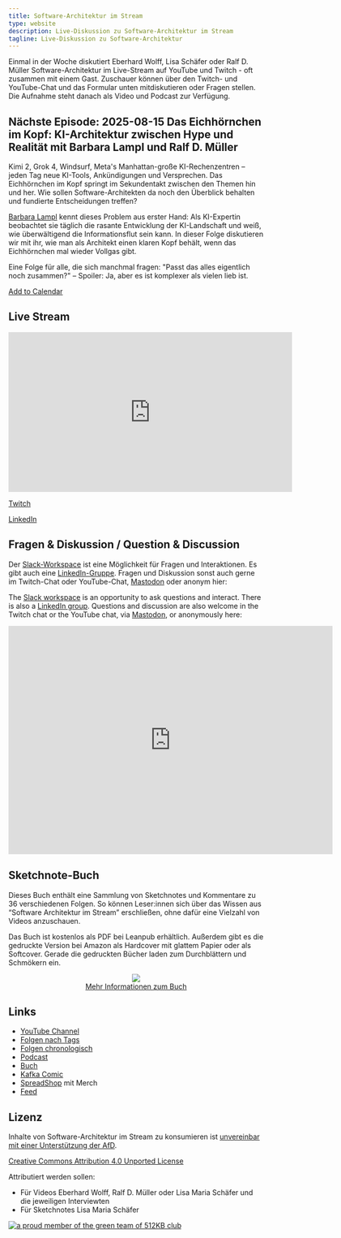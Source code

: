 ```yaml
---
title: Software-Architektur im Stream
type: website
description: Live-Diskussion zu Software-Architektur im Stream
tagline: Live-Diskussion zu Software-Architektur
---
```


Einmal in der Woche diskutiert Eberhard Wolff, Lisa Schäfer oder Ralf
D. Müller
Software-Architektur im
Live-Stream auf YouTube und Twitch - oft zusammen mit einem
Gast. Zuschauer können über den Twitch- und YouTube-Chat und
das Formular unten mitdiskutieren oder Fragen
stellen. 
Die Aufnahme steht danach als Video und Podcast zur Verfügung.

## Nächste Episode: 2025-08-15 Das Eichhörnchen im Kopf: KI-Architektur zwischen Hype und Realität mit Barbara Lampl und Ralf D. Müller

Kimi 2, Grok 4, Windsurf, Meta's Manhattan-große KI-Rechenzentren – jeden Tag neue KI-Tools, Ankündigungen und Versprechen. Das Eichhörnchen im Kopf springt im Sekundentakt zwischen den Themen hin und her. Wie sollen Software-Architekten da noch den Überblick behalten und fundierte Entscheidungen treffen?

[Barbara Lampl](https://www.linkedin.com/in/barbaralampl/) kennt dieses Problem aus erster Hand: Als KI-Expertin beobachtet sie täglich die rasante Entwicklung der KI-Landschaft und weiß, wie überwältigend die Informationsflut sein kann. In dieser Folge diskutieren wir mit ihr, wie man als Architekt einen klaren Kopf behält, wenn das Eichhörnchen mal wieder Vollgas gibt.

Eine Folge für alle, die sich manchmal fragen: "Passt das alles eigentlich noch zusammen?" – Spoiler: Ja, aber es ist komplexer als vielen lieb ist.

<!-- https://claude.ai/public/artifacts/e3c372ae-47cd-4706-9316-61aafb0be64a -->

[Add to Calendar](stream.ics)

## Live Stream

<center>
<div class="embed-container"> <iframe width="560" height="315"
 	src="https://www.youtube-nocookie.com/embed/ryhj9GRvyZM"
 	frameborder="0" allow="accelerometer; autoplay; clipboard-write;
 	encrypted-media; gyroscope; picture-in-picture fullscreen"
 	></iframe>
</div>
</center>

[Twitch](https://www.twitch.tv/ebrwolff)

[LinkedIn](https://www.linkedin.com/events/eichh-rnchenimkopf-kizwischenhy7359100570722295808/)

## Fragen & Diskussion  / Question & Discussion

Der [Slack-Workspace](https://join.slack.com/t/softwarearchi-z7a7941/shared_invite/zt-1tulnbk2p-RfGUvFstUIqywdZFU3MhAw) ist eine Möglichkeit für Fragen und
Interaktionen.
Es gibt auch eine
[LinkedIn-Gruppe](https://www.linkedin.com/groups/12879027/).
Fragen und Diskussion sonst auch gerne im Twitch-Chat oder
YouTube-Chat, 
[Mastodon](https://mastodon.social/web/@ewolff) oder anonym
hier:

The [Slack workspace](https://join.slack.com/t/softwarearchi-z7a7941/shared_invite/zt-1tulnbk2p-RfGUvFstUIqywdZFU3MhAw) is an opportunity to ask questions and
interact.
There is also a [LinkedIn
group](https://www.linkedin.com/groups/12879027/).
Questions and discussion are also welcome in the Twitch chat or the
YouTube chat, via
[Mastodon](https://mastodon.social/web/@ewolff), or
anonymously here:

<div class="embed-container">
<div class="ratio4x3">
<iframe
src="https://docs.google.com/forms/d/e/1FAIpQLSf0xIZkNG_wRJ0IiobVcO3Z-q3dQMcwYTww0wgiWCupZCKM4A/viewform?embedded=true"
width="640" height="450" frameborder="0" marginheight="0"
marginwidth="0">Loading…</iframe>
</div>
</div>

## Sketchnote-Buch

Dieses Buch enthält eine Sammlung von Sketchnotes und Kommentare zu 36
verschiedenen Folgen. So können Leser:innen sich über das Wissen aus
“Software Architektur im Stream” erschließen, ohne dafür eine Vielzahl
von Videos anzuschauen.

Das Buch ist kostenlos als PDF bei Leanpub erhältlich. Außerdem gibt
es die gedruckte Version bei Amazon als Hardcover mit glattem Papier
oder als Softcover. Gerade die gedruckten Bücher laden zum
Durchblättern und Schmökern ein. 

<center>

<a href="sketchnote-buch"> <img
src="sketchnote-buch.jpg" /> <br /> Mehr Informationen zum Buch</a>

</center>

## Links

* [YouTube Channel](https://www.youtube.com/user/ewolff/)
* [Folgen nach Tags](tags.html)
* [Folgen chronologisch](chronologisch.html)
* [Podcast](podcast.html)
* [Buch](/sketchnote-buch)
* [Kafka Comic](/kafka-comic)
* [SpreadShop](https://software-architektur-im-stream.myspreadshop.de/)
  mit Merch
* [Feed](feed.xml)

## Lizenz

Inhalte von Software-Architektur im Stream zu konsumieren ist
[unvereinbar mit einer Unterstützung der AfD](/2024/01/22/folge198.html).

[Creative Commons Attribution 4.0 Unported
License](http://creativecommons.org/licenses/by/4.0/)

Attributiert werden sollen:

* Für Videos Eberhard Wolff, Ralf D. Müller oder Lisa Maria Schäfer und die jeweiligen Interviewten
* Für Sketchnotes Lisa Maria Schäfer

<a rel="me" href="https://mastodon.social/@ewolff"></a>

<a href="https://512kb.club"><img src="https://512kb.club/assets/images/green-team.svg"
alt="a proud member of the green team of 512KB club" /></a>
